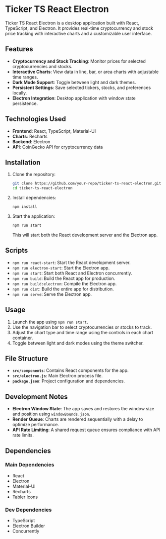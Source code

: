 # Ticker TS React Electron

Ticker TS React Electron is a desktop application built with React, TypeScript, and Electron. It provides real-time cryptocurrency and stock price tracking with interactive charts and a customizable user interface.

## Features

- **Cryptocurrency and Stock Tracking**: Monitor prices for selected cryptocurrencies and stocks.
- **Interactive Charts**: View data in line, bar, or area charts with adjustable time ranges.
- **Dark Mode Support**: Toggle between light and dark themes.
- **Persistent Settings**: Save selected tickers, stocks, and preferences locally.
- **Electron Integration**: Desktop application with window state persistence.

## Technologies Used

- **Frontend**: React, TypeScript, Material-UI
- **Charts**: Recharts
- **Backend**: Electron
- **API**: CoinGecko API for cryptocurrency data

## Installation

1. Clone the repository:
   ```bash
   git clone https://github.com/your-repo/ticker-ts-react-electron.git
   cd ticker-ts-react-electron
   ```

2. Install dependencies:
   ```bash
   npm install
   ```

3. Start the application:
   ```bash
   npm run start
   ```

   This will start both the React development server and the Electron app.

## Scripts

- `npm run react-start`: Start the React development server.
- `npm run electron-start`: Start the Electron app.
- `npm run start`: Start both React and Electron concurrently.
- `npm run build`: Build the React app for production.
- `npm run build:electron`: Compile the Electron app.
- `npm run dist`: Build the entire app for distribution.
- `npm run serve`: Serve the Electron app.

## Usage

1. Launch the app using `npm run start`.
2. Use the navigation bar to select cryptocurrencies or stocks to track.
3. Adjust the chart type and time range using the controls in each chart container.
4. Toggle between light and dark modes using the theme switcher.

## File Structure

- **`src/components`**: Contains React components for the app.
- **`src/electron.js`**: Main Electron process file.
- **`package.json`**: Project configuration and dependencies.

## Development Notes

- **Electron Window State**: The app saves and restores the window size and position using `windowBounds.json`.
- **Render Queue**: Charts are rendered sequentially with a delay to optimize performance.
- **API Rate Limiting**: A shared request queue ensures compliance with API rate limits.

## Dependencies

### Main Dependencies
- React
- Electron
- Material-UI
- Recharts
- Tabler Icons

### Dev Dependencies
- TypeScript
- Electron Builder
- Concurrently

